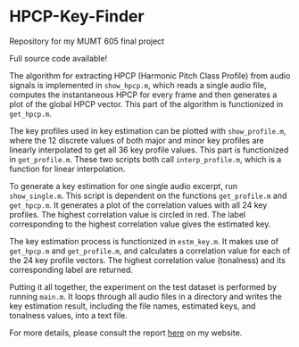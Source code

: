 # HPCP-Key-Finder
Repository for my MUMT 605 final project

Full source code available!

The algorithm for extracting HPCP (Harmonic Pitch Class Profile) from audio signals is implemented in `show_hpcp.m`, which reads a single audio file, computes the instantaneous HPCP for every frame and then generates a plot of the global HPCP vector. This part of the algorithm is functionized in `get_hpcp.m`.

The key profiles used in key estimation can be plotted with `show_profile.m`, where the 12 discrete values of both major and minor key profiles are linearly interpolated to get all 36 key profile values. This part is functionized in `get_profile.m`. These two scripts both call `interp_profile.m`, which is a function for linear interpolation.

To generate a key estimation for one single audio excerpt, run `show_single.m`. This script is dependent on the functions `get_profile.m` and `get_hpcp.m`. It generates a plot of the correlation values with all 24 key profiles. The highest correlation value is circled in red. The label corresponding to the highest correlation value gives the estimated key.

The key estimation process is functionized in `estm_key.m`. It makes use of `get_hpcp.m` and `get_profile.m`, and calculates a correlation value for each of the 24 key profile vectors. The highest correlation value (tonalness) and its corresponding label are returned.

Putting it all together, the experiment on the test dataset is performed by running `main.m`. It loops through all audio files in a directory and writes the key estimation result, including the file names, estimated keys, and tonalness values, into a text file.

For more details, please consult the report [here](https://jwang44.github.io/assets/605_report.pdf) on my website.
